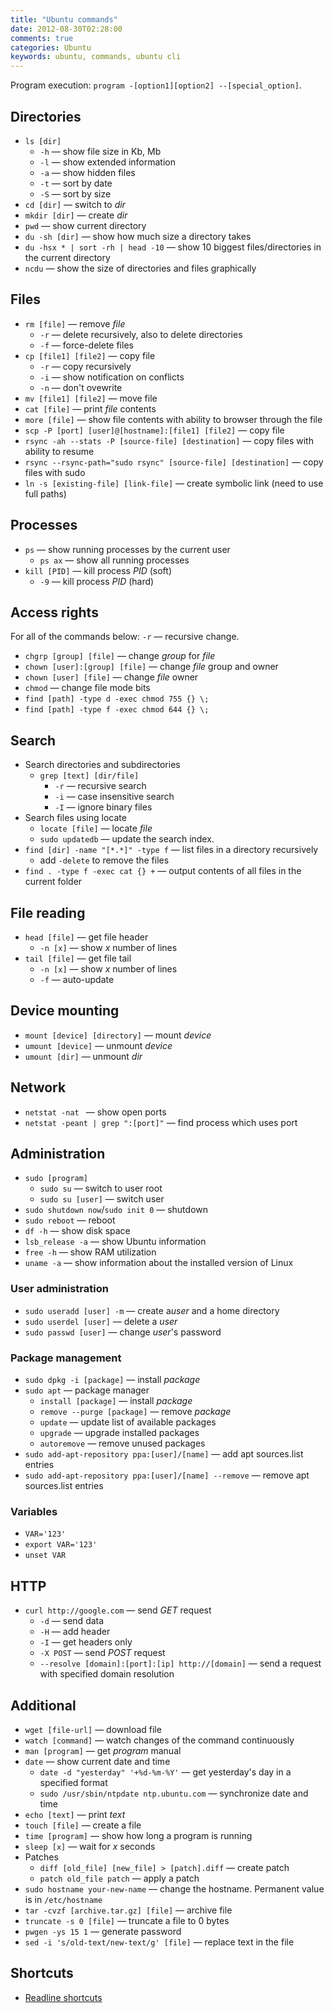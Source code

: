 ```yaml
---
title: "Ubuntu commands"
date: 2012-08-30T02:28:00
comments: true
categories: Ubuntu
keywords: ubuntu, commands, ubuntu cli
---
```


Program execution: `program -[option1][option2] --[special_option]`.

## Directories
* `ls [dir]`
    * `-h` — show file size in Kb, Mb
    * `-l` — show extended information
    * `-a` — show hidden files
    * `-t` — sort by date
    * `-S` — sort by size
* `cd [dir]` — switch to *dir*
* `mkdir [dir]` — create *dir*
* `pwd` — show current directory
* `du -sh [dir]` — show how much size a directory takes
* `du -hsx * | sort -rh | head -10` — show 10 biggest files/directories in the current directory
* `ncdu` — show the size of directories and files graphically

## Files
* `rm [file]` — remove *file*
    * `-r` — delete recursively, also to delete directories
    * `-f` — force-delete files
* `cp [file1] [file2]` — copy file
    * `-r` — copy recursively
    * `-i` — show notification on conflicts
    * `-n` — don't ovewrite
* `mv [file1] [file2]` — move file
* `cat [file]` — print *file* contents
* `more [file]` — show file contents with ability to browser through the file
* `scp -P [port] [user]@[hostname]:[file1] [file2]` — copy file
* `rsync -ah --stats -P [source-file] [destination]` — copy files with ability to resume
* `rsync --rsync-path="sudo rsync" [source-file] [destination]` — copy files with sudo
* `ln -s [existing-file] [link-file]` — create symbolic link (need to use full paths)

## Processes
* `ps` — show running processes by the current user
    * `ps ax` — show all running processes
* `kill [PID]` — kill process *PID* (soft)
    * `-9` — kill process *PID* (hard)

## Access rights
For all of the commands below: `-r` — recursive change.

* `chgrp [group] [file]` — change *group* for *file*
* `chown [user]:[group] [file]` — change *file* group and owner
* `chown [user] [file]` — change *file* owner
* `chmod` — change file mode bits
* `find [path] -type d -exec chmod 755 {} \;`
* `find [path] -type f -exec chmod 644 {} \;`

## Search

* Search directories and subdirectories
    * `grep [text] [dir/file]`
        * `-r` — recursive search
        * `-i` — case insensitive search
        * `-I` — ignore binary files
* Search files using locate
    * `locate [file]` — locate *file*
    * `sudo updatedb` — update the search index.
* `find [dir] -name "[*.*]" -type f` — list files in a directory recursively
    - add `-delete` to remove the files
* `find . -type f -exec cat {} +` — output contents of all files in the current folder

## File reading
* `head [file]` — get file header
    * `-n [x]` — show *x* number of lines
* `tail [file]` — get file tail
    * `-n [x]` — show *x* number of lines
    * `-f` — auto-update

## Device mounting
* `mount [device] [directory]` — mount *device*
* `umount [device]` — unmount *device*
* `umount [dir]` — unmount *dir*

## Network
* `netstat -nat ` — show open ports
* `netstat -peant | grep ":[port]"` — find process which uses port

## Administration
* `sudo [program]`
    * `sudo su` — switch to user root
    * `sudo su [user]` — switch user
* `sudo shutdown now`/`sudo init 0` — shutdown
* `sudo reboot` — reboot
* `df -h` — show disk space
* `lsb_release -a` — show Ubuntu information
* `free -h` — show RAM utilization
* `uname -a` — show information about the installed version of Linux

### User administration
* `sudo useradd [user] -m` — create a*user* and a home directory
* `sudo userdel [user]` — delete a *user*
* `sudo passwd [user]` — change *user*'s password

### Package management
* `sudo dpkg -i [package]` — install *package*
* `sudo apt` — package manager
    * `install [package]` — install *package*
    * `remove --purge [package]` — remove *package*
    * `update` — update list of available packages
    * `upgrade` — upgrade installed packages
    * `autoremove` — remove unused packages
* `sudo add-apt-repository ppa:[user]/[name]` — add apt sources.list entries
* `sudo add-apt-repository ppa:[user]/[name] --remove` — remove apt sources.list entries

### Variables
* `VAR='123'`
* `export VAR='123'`
* `unset VAR`

## HTTP
* `curl http://google.com` — send *GET* request
    * `-d` — send data
    * `-H` — add header
    * `-I` — get headers only
    * `-X POST` — send *POST* request
    * `--resolve [domain]:[port]:[ip] http://[domain]` — send a request with specified domain resolution

## Additional
* `wget [file-url]` — download file
* `watch [command]` — watch changes of the command continuously
* `man [program]` — get *program* manual
* `date` — show current date and time
    * `date -d "yesterday" '+%d-%m-%Y'` — get yesterday's day in a specified format
    * `sudo /usr/sbin/ntpdate ntp.ubuntu.com` — synchronize date and time
* `echo [text]` — print *text*
* `touch [file]` — create a file
* `time [program]` — show how long a program is running
* `sleep [x]` — wait for *x* seconds
* Patches
    * `diff [old_file] [new_file] > [patch].diff` — create patch
    * `patch old_file patch` — apply a patch
* `sudo hostname your-new-name` — change the hostname. Permanent value is in `/etc/hostname`
* `tar -cvzf [archive.tar.gz] [file]` — archive file
* `truncate -s 0 [file]` — truncate a file to 0 bytes
* `pwgen -ys 15 1` — generate password
* `sed -i 's/old-text/new-text/g' [file]` — replace text in the file

## Shortcuts
* [Readline shortcuts](http://www.bigsmoke.us/readline/shortcuts)
